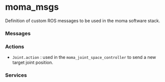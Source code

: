 # moma_msgs

Definition of custom ROS messages to be used in the moma software stack.

### Messages

### Actions

- `Joint.action` : used in the `moma_joint_space_controller` to send a new target joint position.

### Services
